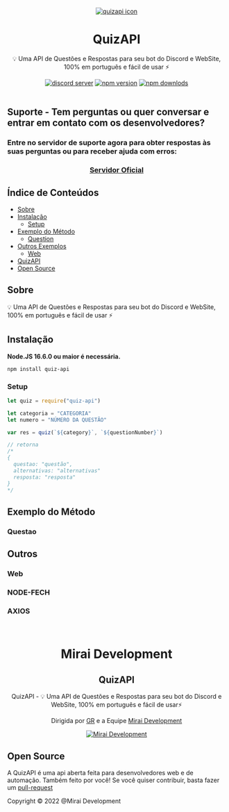 <br>
<div align="center">
    <a href="https://www.npmjs.com/package/quiz-api"><img src="https://user-images.githubusercontent.com/61317250/158294345-526230b3-fbaf-4eda-8791-979766515bee.png" alt="quizapi icon" /></a>
    <h1>QuizAPI</h1>
    <p>💡 Uma API de Questões e Respostas para seu bot do Discord e WebSite, 100% em português e fácil de usar ⚡</p>
    <a href="https://discord.gg/gNFEMrHshn"><img src="https://img.shields.io/discord/786392360475951154?color=5865F2&logo=discord&logoColor=white" alt="discord server" /></a>
    <a href="https://www.npmjs.com/package/quiz-api"><img src="https://img.shields.io/npm/v/quiz-api.svg?maxAge=3600" alt="npm version" /></a>
    <a href="https://www.npmjs.com/package/quiz-api"><img src="https://img.shields.io/npm/dt/quiz-api.svg?maxAge=3600" alt="npm downlods" /></a>
</div>
<br>

## Suporte - Tem perguntas ou quer conversar e entrar em contato com os desenvolvedores?
### Entre no servidor de suporte agora para obter respostas às suas perguntas ou para receber ajuda com erros:
<div align="center">
  <h3><a href="https://discord.gg/gNFEMrHshn"alt="server support">Servidor Oficial</a></h3>
</div>

## Índice de Conteúdos

- [Sobre](#sobre)
- [Instalação](#instalação)
  - [Setup](#setup)
- [Exemplo do Método](#exemplo-do-método)
  - [Question](#questao)
- [Outros Exemplos](#outros)
  - [Web](#web)
- [QuizAPI](#quizapi)
- [Open Source](#open-source)

## Sobre
💡 Uma API de Questões e Respostas para seu bot do Discord e WebSite, 100% em português e fácil de usar ⚡
## Instalação

**Node.JS 16.6.0 ou maior é necessária.**  

```sh-session
npm install quiz-api
```


### Setup
```js
let quiz = require("quiz-api")

let categoria = "CATEGORIA"
let numero = "NÚMERO DA QUESTÃO"

var res = quiz(`${category}`, `${questionNumber}`)

// retorna
/*
{
  questao: "questão",
  alternativas: "alternativas"
  resposta: "resposta"
}
*/
```
## Exemplo do Método
### Questao

## Outros
### Web
### NODE-FECH

### AXIOS

<br>

<div align="center">
<h1>Mirai Development</h1>
<h2>QuizAPI</h2>

<p>QuizAPI - 💡 Uma API de Questões e Respostas para seu bot do Discord e WebSite, 100% em português e fácil de usar⚡</p>

Dirigida por <a href="https://github.com/guihrib/">GR</a> e a Equipe <a href="https://github.com/MiraiDevelopment">Mirai Development</a></p>
    <a href="https://discord.gg/gNFEMrHshn"><img src="https://user-images.githubusercontent.com/61317250/153769250-28b954c3-245c-4151-bf9a-d6b2a73fc826.png" alt="Mirai Development" /></a>
</div>

## Open Source

A QuizAPI é uma api aberta feita para desenvolvedores web e de automação. Também feito por você! Se você quiser contribuir, basta fazer um [pull-request](https://docs.github.com/en/pull-requests/collaborating-with-pull-requests/proposing-changes-to-your-work-with-pull-requests/about-pull-requests)

<p>Copyright © 2022 @Mirai Development</p>
